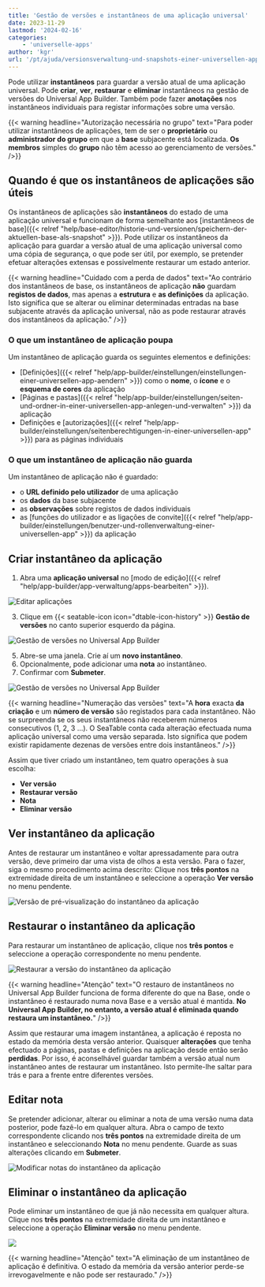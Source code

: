 ```yaml
---
title: 'Gestão de versões e instantâneos de uma aplicação universal'
date: 2023-11-29
lastmod: '2024-02-16'
categories:
    - 'universelle-apps'
author: 'kgr'
url: '/pt/ajuda/versionsverwaltung-und-snapshots-einer-universellen-app'
---
```


Pode utilizar **instantâneos** para guardar a versão atual de uma aplicação universal. Pode **criar**, **ver**, **restaurar** e **eliminar** instantâneos na gestão de versões do Universal App Builder. Também pode fazer **anotações** nos instantâneos individuais para registar informações sobre uma versão.

{{< warning  headline="Autorização necessária no grupo"  text="Para poder utilizar instantâneos de aplicações, tem de ser o **proprietário** ou **administrador do grupo** em que a **base** subjacente está localizada. **Os membros** simples do **grupo** não têm acesso ao gerenciamento de versões." />}}

## Quando é que os instantâneos de aplicações são úteis

Os instantâneos de aplicações são **instantâneos** do estado de uma aplicação universal e funcionam de forma semelhante aos [instantâneos de base]({{< relref "help/base-editor/historie-und-versionen/speichern-der-aktuellen-base-als-snapshot" >}}). Pode utilizar os instantâneos da aplicação para guardar a versão atual de uma aplicação universal como uma cópia de segurança, o que pode ser útil, por exemplo, se pretender efetuar alterações extensas e possivelmente restaurar um estado anterior.

{{< warning  headline="Cuidado com a perda de dados"  text="Ao contrário dos instantâneos de base, os instantâneos de aplicação **não** guardam **registos de dados**, mas apenas a **estrutura** e **as definições** da aplicação. Isto significa que se alterar ou eliminar determinadas entradas na base subjacente através da aplicação universal, não as pode restaurar através dos instantâneos da aplicação." />}}

### O que um instantâneo de aplicação poupa

Um instantâneo de aplicação guarda os seguintes elementos e definições:

- [Definições]({{< relref "help/app-builder/einstellungen/einstellungen-einer-universellen-app-aendern" >}}) como o **nome**, o **ícone** e o **esquema de cores** da aplicação
- [Páginas e pastas]({{< relref "help/app-builder/einstellungen/seiten-und-ordner-in-einer-universellen-app-anlegen-und-verwalten" >}}) da aplicação
- Definições e [autorizações]({{< relref "help/app-builder/einstellungen/seitenberechtigungen-in-einer-universellen-app" >}}) para as páginas individuais

### O que um instantâneo de aplicação não guarda

Um instantâneo de aplicação não é guardado:

- o **URL definido pelo utilizador** de uma aplicação
- os **dados** da base subjacente
- as **observações** sobre registos de dados individuais
- as [funções do utilizador e as ligações de convite]({{< relref "help/app-builder/einstellungen/benutzer-und-rollenverwaltung-einer-universellen-app" >}}) da aplicação

## Criar instantâneo da aplicação

1. Abra uma **aplicação universal** no [modo de edição]({{< relref "help/app-builder/app-verwaltung/apps-bearbeiten" >}}).

![Editar aplicações](images/Apps-bearbeiten.png)

3. Clique em {{< seatable-icon icon="dtable-icon-history" >}} **Gestão de versões** no canto superior esquerdo da página.

![Gestão de versões no Universal App Builder](images/Version-management-in-Universal-App-Builder.png)

5. Abre-se uma janela. Crie aí um **novo instantâneo**.
6. Opcionalmente, pode adicionar uma **nota** ao instantâneo.
7. Confirmar com **Submeter**.

![Gestão de versões no Universal App Builder](images/Version-management-in-Universal-Apps.gif)

{{< warning  headline="Numeração das versões"  text="A **hora** exacta **da criação** e um **número de versão** são registados para cada instantâneo. Não se surpreenda se os seus instantâneos não receberem números consecutivos (1, 2, 3 ...). O SeaTable conta cada alteração efectuada numa aplicação universal como uma versão separada. Isto significa que podem existir rapidamente dezenas de versões entre dois instantâneos." />}}

Assim que tiver criado um instantâneo, tem quatro operações à sua escolha:

- **Ver versão**
- **Restaurar versão**
- **Nota**
- **Eliminar versão**

## Ver instantâneo da aplicação

Antes de restaurar um instantâneo e voltar apressadamente para outra versão, deve primeiro dar uma vista de olhos a esta versão. Para o fazer, siga o mesmo procedimento acima descrito: Clique nos **três pontos** na extremidade direita de um instantâneo e seleccione a operação **Ver versão** no menu pendente.

![Versão de pré-visualização do instantâneo da aplicação](images/Preview-version-of-app-snapshot.png)

## Restaurar o instantâneo da aplicação

Para restaurar um instantâneo de aplicação, clique nos **três pontos** e seleccione a operação correspondente no menu pendente.

![Restaurar a versão do instantâneo da aplicação](images/Restore-version-of-app-snapshot.png)

{{< warning  headline="Atenção"  text="O restauro de instantâneos no Universal App Builder funciona de forma diferente do que na Base, onde o instantâneo é restaurado numa nova Base e a versão atual é mantida. **No Universal App Builder, no entanto, a versão atual é eliminada quando restaura um instantâneo.**" />}}

Assim que restaurar uma imagem instantânea, a aplicação é reposta no estado da memória desta versão anterior. Quaisquer **alterações** que tenha efectuado a páginas, pastas e definições na aplicação desde então serão **perdidas**. Por isso, é aconselhável guardar também a versão atual num instantâneo antes de restaurar um instantâneo. Isto permite-lhe saltar para trás e para a frente entre diferentes versões.

## Editar nota

Se pretender adicionar, alterar ou eliminar a nota de uma versão numa data posterior, pode fazê-lo em qualquer altura. Abra o campo de texto correspondente clicando nos **três pontos** na extremidade direita de um instantâneo e seleccionando **Nota** no menu pendente. Guarde as suas alterações clicando em **Submeter**.

![Modificar notas do instantâneo da aplicação](images/Modify-notes-of-app-snapshot.png)

## Eliminar o instantâneo da aplicação

Pode eliminar um instantâneo de que já não necessita em qualquer altura. Clique nos **três pontos** na extremidade direita de um instantâneo e seleccione a operação **Eliminar versão** no menu pendente.

![](images/Delete-version-of-app-snapshot.png)

{{< warning  headline="Atenção"  text="A eliminação de um instantâneo de aplicação é definitiva. O estado da memória da versão anterior perde-se irrevogavelmente e não pode ser restaurado." />}}
